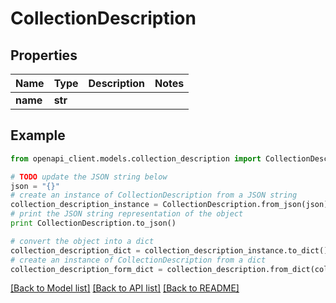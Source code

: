 # CollectionDescription


## Properties
Name | Type | Description | Notes
------------ | ------------- | ------------- | -------------
**name** | **str** |  | 

## Example

```python
from openapi_client.models.collection_description import CollectionDescription

# TODO update the JSON string below
json = "{}"
# create an instance of CollectionDescription from a JSON string
collection_description_instance = CollectionDescription.from_json(json)
# print the JSON string representation of the object
print CollectionDescription.to_json()

# convert the object into a dict
collection_description_dict = collection_description_instance.to_dict()
# create an instance of CollectionDescription from a dict
collection_description_form_dict = collection_description.from_dict(collection_description_dict)
```
[[Back to Model list]](../README.md#documentation-for-models) [[Back to API list]](../README.md#documentation-for-api-endpoints) [[Back to README]](../README.md)


